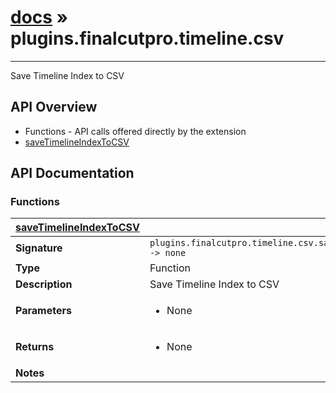 # [docs](index.md) » plugins.finalcutpro.timeline.csv
---

Save Timeline Index to CSV

## API Overview
* Functions - API calls offered directly by the extension
 * [saveTimelineIndexToCSV](#saveTimelineIndexToCSV)

## API Documentation

### Functions

| [saveTimelineIndexToCSV](#saveTimelineIndexToCSV)         |                                                                                     |
| --------------------------------------------|-------------------------------------------------------------------------------------|
| **Signature**                               | `plugins.finalcutpro.timeline.csv.saveTimelineIndexToCSV() -> none`                                                                    |
| **Type**                                    | Function                                                                     |
| **Description**                             | Save Timeline Index to CSV                                                                     |
| **Parameters**                              | <ul><li>None</li></ul> |
| **Returns**                                 | <ul><li>None</li></ul>          |
| **Notes**                                   | <ul></ul>                |

